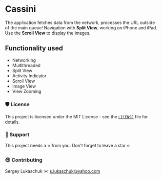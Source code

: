 # Cassini

The application fetches data from the network, processes the URL outside of the ​main​ ​queue​! Navigation with **Split View**, working on iPhone and iPad. Use the **Scroll View** to display the images.

## Functionality used
 - Networking
 - Multithreaded
 - Split View
 - Activity Indicator
 - Scroll View
 - Image View
 - View Zooming

### 🛡️ License

This project is licensed under the MIT License - see the [`LICENSE`](https://github.com/lgreydev/Cassini/blob/main/License) file for details.

### 🙏 Support

This project needs a ⭐️ from you. Don't forget to leave a star ⭐️

### 😎 Contributing
Sergey Lukaschuk ✉️ s.lukaschuk@yahoo.com

